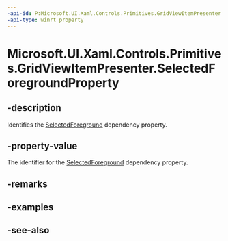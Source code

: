 ```yaml
---
-api-id: P:Microsoft.UI.Xaml.Controls.Primitives.GridViewItemPresenter.SelectedForegroundProperty
-api-type: winrt property
---
```


<!-- Property syntax
public Windows.UI.Xaml.DependencyProperty SelectedForegroundProperty { get; }
-->

# Microsoft.UI.Xaml.Controls.Primitives.GridViewItemPresenter.SelectedForegroundProperty

## -description
Identifies the [SelectedForeground](gridviewitempresenter_selectedforeground.md) dependency property.

## -property-value
The identifier for the [SelectedForeground](gridviewitempresenter_selectedforeground.md) dependency property.

## -remarks

## -examples

## -see-also

